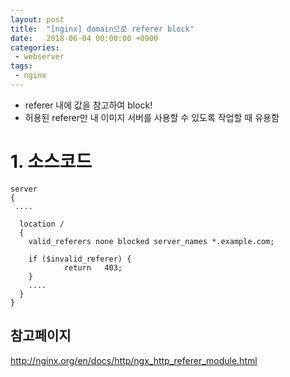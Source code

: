 ```yaml
---
layout: post
title:  "[nginx] domain으로 referer block"
date:   2018-06-04 00:00:00 +0900
categories:
 - webserver
tags: 
 - nginx
---
```

- referer 내에 값을 참고하여 block!
- 허용된 referer만 내 이미지 서버를 사용할 수 있도록 작업할 때 유용함

# 1. 소스코드

```
server
{
 ....

  location / 
  {
    valid_referers none blocked server_names *.example.com;

    if ($invalid_referer) {
            return   403;
    }
    ....
  }
}
```

## 참고페이지

http://nginx.org/en/docs/http/ngx_http_referer_module.html